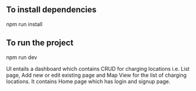 ## To install dependencies

npm run install

## To run the project

npm run dev

UI entails a dashboard which contains CRUD for charging locations i.e. List page, Add new or edit existing page and Map View for the list of charging locations.
It contains Home page which has login and signup page.
